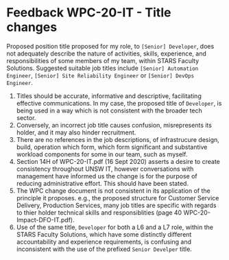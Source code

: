 # Feedback WPC-20-IT - Title changes

Proposed position title proposed for my role, to `[Senior] Developer`, does not adequately describe the nature of activities, skills, experience, and responsibilities of some members of my team, within STARS Faculty Solutions. Suggested suitable job titles include `[Senior] Automation Engineer`, `[Senior] Site Reliability Engineer` or `[Senior] DevOps Engineer`.

1. Titles should be accurate, informative and descriptive, facilitating effective communications. In my case, the proposed title of `Developer`, is being used in a way which is not consistent with the broader tech sector.
1. Conversely, an incorrect job title causes confusion, misrepresents its holder, and it may also hinder recruitment. 
1. There are no references in the job descriptions, of infrastrucure design, build, operation which form, which form significant and substantive workload components for some in our team, such as myself.
1. Section 14H of WPC-20-IT.pdf (16 Sept 2020) asserts a desire to create consistency throughout UNSW IT, however conversations with management have informed us the change is for the purpose of reducing administrative effort. This should have been stated.
1. The WPC change document is not consistent in its application of the principle it proposes. e.g., the proposed structure for Customer Service Delivery, Production Services, many job titles are specific with regards to thier holder technical skills and responsiblities (page 40 WPC-20-Impact-DFO-IT.pdf).
1. Use of the same title, `Developer` for both a L6 and a L7 role, within the STARS Faculty Solutions, which have some distinctly different accountability and experience requirements, is confusing and inconsistent with the use of the prefixed `Senior Develper` title.